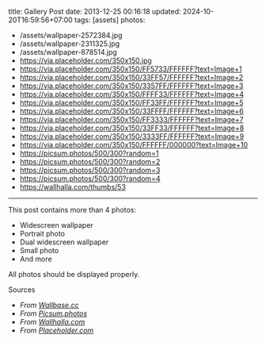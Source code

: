 title: Gallery Post
date: 2013-12-25 00:16:18
updated: 2024-10-20T16:59:56+07:00
tags: [assets]
photos:
  - /assets/wallpaper-2572384.jpg
  - /assets/wallpaper-2311325.jpg
  - /assets/wallpaper-878514.jpg
  - https://via.placeholder.com/350x150.jpg
  - https://via.placeholder.com/350x150/FF5733/FFFFFF?text=Image+1
  - https://via.placeholder.com/350x150/33FF57/FFFFFF?text=Image+2
  - https://via.placeholder.com/350x150/3357FF/FFFFFF?text=Image+3
  - https://via.placeholder.com/350x150/FFFF33/FFFFFF?text=Image+4
  - https://via.placeholder.com/350x150/FF33FF/FFFFFF?text=Image+5
  - https://via.placeholder.com/350x150/33FFFF/FFFFFF?text=Image+6
  - https://via.placeholder.com/350x150/FF3333/FFFFFF?text=Image+7
  - https://via.placeholder.com/350x150/33FF33/FFFFFF?text=Image+8
  - https://via.placeholder.com/350x150/3333FF/FFFFFF?text=Image+9
  - https://via.placeholder.com/350x150/FFFFFF/000000?text=Image+10
  - https://picsum.photos/500/300?random=1
  - https://picsum.photos/500/300?random=2
  - https://picsum.photos/500/300?random=3
  - https://picsum.photos/500/300?random=4
  - https://wallhalla.com/thumbs/53
---

This post contains more than 4 photos:

- Widescreen wallpaper
- Portrait photo
- Dual widescreen wallpaper
- Small photo
- And more

All photos should be displayed properly.

Sources

- *From [Wallbase.cc](http://wallbase.cc)*
- *From [Picsum.photos](http://picsum.photos)*
- *From [Wallhalla.com](http://wallhalla.com)*
- *From [Placeholder.com](http://placeholder.com)*
